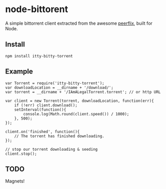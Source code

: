 node-bittorent
==============

A simple bittorrent client extracted from the awesome [peerflix](https://github.com/mafintosh/peerflix), built for Node.

## Install

	npm install itty-bitty-torrent

## Example

	var Torrent = require('itty-bitty-torrent');
	var downloadLocation = __dirname + '/download/';
	var torrent = __dirname + '/IAmALegalTorrent.torrent'; // or http URL

	var client = new Torrent(torrent, downloadLocation, function(err){
		if (!err) client.download();
		setInterval(function(){
			console.log(Math.round(client.speed()) / 1000);
		}, 500);
	});

	client.on('finished', function(){
		// The torrent has finished downloading.
	});

	// stop our torrent downloading & seeding
	client.stop();


## TODO

Magnets!